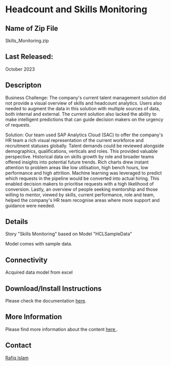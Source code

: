 # Headcount and Skills Monitoring


## Name of Zip File
Skills_Monitoring.zip

## Last Released:
October 2023


## Descripton
Business Challenge:
The company's current talent management solution did not provide a visual overview of skills and headcount analytics. Users also needed to augment the data in this solution with multiple sources of data, both internal and external. The current solution also lacked the ability to make intelligent predictions that can guide decision makers on the urgency of requests.

Solution:
Our team used SAP Analytics Cloud (SAC) to offer the company's HR team a rich visual representation of the current workforce and recruitment statuses globally. Talent demands could be reviewed alongside demographics, qualifications, verticals and roles. This provided valuable perspective. Historical data on skills growth by role and broader teams offered insights into potential future trends. Rich charts drew instant attention to problem areas like low utilisation, high bench hours, low performance and high attrition. Machine learning was leveraged to predict which requests in the pipeline would be converted into actual hiring. This enabled decision makers to prioritise requests with a high likelihood of conversion. Lastly, an overview of people seeking mentorship and those willing to mentor, viewed by skills, current performance, role and team, helped the company's HR team recognise areas where more support and guidance were needed.

## Details
Story "Skills Monitoring" based on Model "HCLSampleData" 

Model comes with sample data.

## Connectivity
Acquired data model from excel 


## Download/Install Instructions
Please check the documentation [here](https://help.sap.com/docs/SAP_ANALYTICS_CLOUD/42093f14b43c485fbe3adbbe81eff6c8/7fa519b44ed842588c367ec105d3e4f6.html).


## More Information
Please find more information about the content [here
](https://innofactory-g5dwlmm2ol.dispatcher.jp1.hana.ondemand.com/#!/showcase/548).

## Contact
[Rafiq Islam](mailto:rafiq.islam@sap.com)


